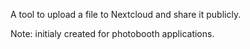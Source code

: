 A tool to upload a file to Nextcloud and share it publicly.

Note: initialy created for photobooth applications.
